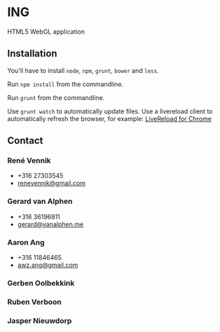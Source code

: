 ING
===

HTML5 WebGL application

Installation
------------

You'll have to install `node`, `npm`, `grunt`, `bower` and `less`.

Run `npm install` from the commandline.

Run `grunt` from the commandline.

Use `grunt watch` to automatically update files.
Use a livereload client to automatically refresh the browser, for example: [LiveReload for Chrome](https://chrome.google.com/webstore/detail/livereload/jnihajbhpnppcggbcgedagnkighmdlei?hl=en.)

Contact
--------

### René Vennik
* +316 27303545
* renevennik@gmail.com

### Gerard van Alphen
* +316 36196811
* gerard@vanalphen.me

### Aaron Ang
* +316 11846465
* awz.ang@gmail.com

### Gerben Oolbekkink

### Ruben Verboon

### Jasper Nieuwdorp
